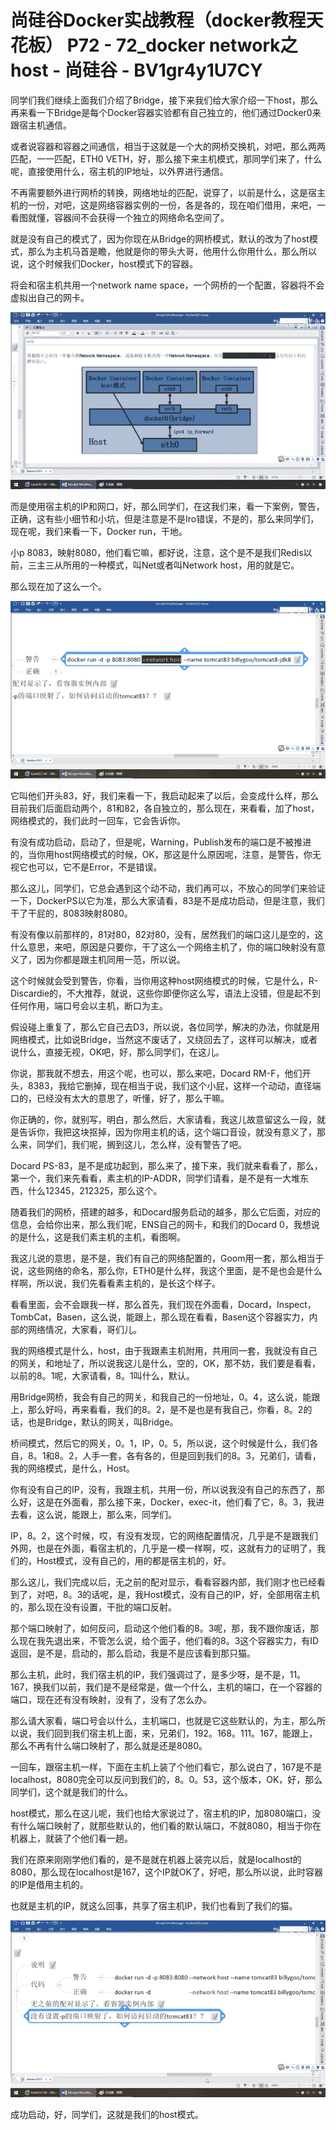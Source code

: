 # 尚硅谷Docker实战教程（docker教程天花板） P72 - 72_docker network之host - 尚硅谷 - BV1gr4y1U7CY

同学们我们继续上面我们介绍了Bridge，接下来我们给大家介绍一下host，那么再来看一下Bridge是每个Docker容器实验都有自己独立的，他们通过Docker0来跟宿主机通信。

或者说容器和容器之间通信，相当于这就是一个大的网桥交换机，对吧，那么两两匹配，一一匹配，ETH0 VETH，好，那么接下来主机模式，那同学们来了，什么呢，直接使用什么，宿主机的IP地址，以外界进行通信。

不再需要额外进行网桥的转换，网络地址的匹配，说穿了，以前是什么，这是宿主机的一份，对吧，这是网络容器实例的一份，各是各的，现在咱们借用，来吧，一看图就懂，容器间不会获得一个独立的网络命名空间了。

就是没有自己的模式了，因为你现在从Bridge的网桥模式，默认的改为了host模式，那么为主机马首是瞻，他就是你的带头大哥，他用什么你用什么，那么所以说，这个时候我们Docker，host模式下的容器。

将会和宿主机共用一个network name space，一个网桥的一个配置，容器将不会虚拟出自己的网卡。

![](img/d167350798f1169326919a05d79be6ab_1.png)

而是使用宿主机的IP和网口，好，那么同学们，在这我们来，看一下案例，警告，正确，这有些小细节和小坑，但是注意是不是Iro错误，不是的，那么来同学们，现在呢，我们来看一下，Docker run，干地。

小p 8083，映射8080，他们看它嘛，都好说，注意，这个是不是我们Redis以前，三主三从所用的一种模式，叫Net或者叫Network host，用的就是它。

那么现在加了这么一个。

![](img/d167350798f1169326919a05d79be6ab_3.png)

它叫他们开头83，好，我们来看一下，我启动起来了以后，会变成什么样，那么目前我们后面启动两个，81和82，各自独立的，那么现在，来看看，加了host，网络模式的，我们此时一回车，它会告诉你。

有没有成功启动，启动了，但是呢，Warning，Publish发布的端口是不被推进的，当你用host网络模式的时候，OK，那这是什么原因呢，注意，是警告，你无视它也可以，它不是Error，不是错误。

那么这儿，同学们，它总会遇到这个动不动，我们再可以，不放心的同学们来验证一下，DockerPS以它为准，那么大家请看，83是不是成功启动，但是注意，我们干了干屁的，8083映射8080。

有没有像以前那样的，81对80，82对80，没有，居然我们的端口这儿是空的，这什么意思，来吧，原因是只要你，干了这么一个网络主机了，你的端口映射没有意义了，因为你都是跟主机同用一范，所以说。

这个时候就会受到警告，你看，当你用这种host网络模式的时候，它是什么，R-Discardie的，不大推荐，就说，这些你即便你这么写，语法上没错，但是起不到任何作用，端口号会以主机，断口为主。

假设碰上重复了，那么它自己去D3，所以说，各位同学，解决的办法，你就是用网络模式，比如说Bridge，当然这不废话了，又绕回去了，这样可以解决，或者说什么，直接无视，OK吧，好，那么同学们，在这儿。

你说，那我就不想去，用这个呢，也可以，那么来吧，Docard RM-F，他们开头，8383，我给它删掉，现在相当于说，我们这个小屁，这样一个动动，直径端口的，已经没有太大的意思了，听懂，好了，那么干嘛。

你正确的，你，就别写，明白，那么然后，大家请看，我这儿故意留这么一段，就是告诉你，我把这块抠掉，因为你用主机的话，这个端口音设，就没有意义了，那么来，同学们，我们呢，搁到这儿，怎么样，没有警告了吧。

Docard PS-83，是不是成功起到，那么来了，接下来，我们就来看看了，那么，第一个，我们来先看看，素主机的IP-ADDR，同学们请看，是不是有一大堆东西，什么12345，212325，那么这个。

随着我们的网桥，搭建的越多，和Docard服务启动的越多，那么它后面，对应的信息，会给你出来，那么我们呢，ENS自己的网卡，和我们的Docard 0，我想说的是什么，这是我们素主机的主机，看图啊。

我这儿说的意思，是不是，我们有自己的网络配置的，Goom用一套，那么相当于说，这些网络的命名，那么你，ETH0是什么样，我这个里面，是不是也会是什么样啊，所以说，我们先看看素主机的，是长这个样子。

看看里面，会不会跟我一样，那么首先，我们现在外面看，Docard，Inspect，TombCat，Basen，这么说，能跟上，那么现在看看，Basen这个容器实力，内部的网络情况，大家看，哥们儿。

我的网络模式是什么，host，由于我跟素主机附用，共用同一套，我就没有自己的网关，和地址了，所以说我这儿是什么，空的，OK，那不妨，我们要是看看，以前的8。1呢，大家请看，8。1叫什么，默认。

用Bridge网桥，我会有自己的网关，和我自己的一份地址，0。4，这么说，能跟上，那么好吗，再来看看，我们的8。2，是不是也是有我自己，你看，8。2的话，也是Bridge，默认的网关，叫Bridge。

桥间模式，然后它的网关，0。1，IP，0。5，所以说，这个时候是什么，我们各自，8。1和8。2，人手一套，各有各的，但是回到我们的8。3，兄弟们，请看，我的网络模式，是什么，Host。

你有没有自己的IP，没有，我跟主机，共用一份，所以说我没有自己的东西了，那么好，这是在外面看，那么接下来，Docker，exec-it，他们看了它，8。3，我进去看，这么说，能跟上，那么来，同学们。

IP，8。2，这个时候，哎，有没有发现，它的网络配置情况，几乎是不是跟我们外网，也是在外面，看宿主机的，几乎是一模一样啊，哎，这就有力的证明了，我们的，Host模式，没有自己的，用的都是宿主机的，好。

那么这儿，我们完成以后，无之前的配对显示，看看容器内部，我们刚才也已经看到了，对吧，8。3的话呢，是，我Host模式，没有自己的IP，好，全部用宿主机的，那么现在没有设置，干批的端口反射。

那个端口映射了，如何反问，启动这个他们看的8。3呢，那，我不跟你废话，那么现在我先退出来，不管怎么说，给个面子，他们看的8。3这个容器实力，有ID返回，是不是，启动的，那么启动，我是不是应该看到那只猫。

那么主机，此时，我们宿主机的IP，我们强调过了，是多少呀，是不是，11。167，换我们以前，我们是不是经常是，做一个什么，主机的端口，在一个容器的端口，现在还有没有映射，没有了，没有了怎么办。

那么请大家看，端口号会以什么，主机端口，也就是它这些默认的，为主，那么所以说，我们回到我们宿主机上面，来，兄弟们，192。168。111。167，能跟上，那么不再有什么端口映射了，那么就是还是8080。

一回车，跟宿主机一样，下面在主机上装了个他们看它，那么说白了，167是不是localhost，8080完全可以反问到我们的，8。0。53，这个版本，OK，好，那么同学们，这个就是我们的什么。

host模式，那么在这儿呢，我们也给大家说过了，宿主机的IP，加8080端口，没有什么端口映射了，就那些默认的，他们看的默认端口，不就8080，相当于你在机器上，就装了个他们看一趟。

我们在原来刚刚学他们看的，是不是就在机器上装完以后，就是localhost的8080，那么现在localhost是167，这个IP就OK了，好吧，那么所以说，此时容器的IP是借用主机的。

也就是主机的IP，就这么回事，共享了宿主机IP，我们也看到了我们的猫。

![](img/d167350798f1169326919a05d79be6ab_5.png)

成功启动，好，同学们，这就是我们的host模式。